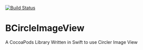 [![Build Status](https://travis-ci.org/yehiabairm/BCircleImageView.svg?branch=master)](https://travis-ci.org/klugjo/hexo-autolinker)
<br />
# BCircleImageView
A CocoaPods Library Written in Swift to use Circler Image View
